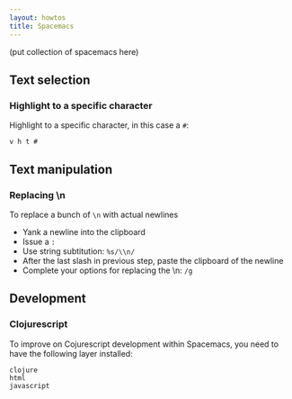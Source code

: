 ```yaml
---
layout: howtos
title: Spacemacs
---
```


(put collection of spacemacs here)
## Text selection

### Highlight to a specific character

Highlight to a specific character, in this case a `#`:

```
v h t #
```

## Text manipulation

### Replacing \n

To replace a bunch of `\n` with actual newlines

* Yank a newline into the clipboard
* Issue a `:`
* Use string subtitution: `%s/\\n/`
* After the last slash in previous step, paste the clipboard of the newline
* Complete your options for replacing the \n: `/g`

## Development 

### Clojurescript

To improve on Cojurescript development within Spacemacs, you need to have the following layer installed:

```
clojure
html
javascript
```


